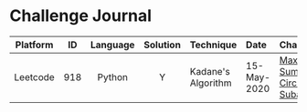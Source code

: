 # Challenge Journal

 Platform |  ID  | Language | Solution | Technique              | Date        | Challenge                    
:--------:|:----:|:--------:|:--------:|:-----------------------|:------------|:-----------
 Leetcode | 918  |  Python  |    Y     | Kadane's Algorithm     | 15-May-2020 | [Maximum Sum Circular Subarray](https://leetcode.com/problems/maximum-sum-circular-subarray/)
